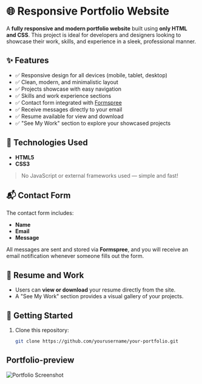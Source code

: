 # 🌐 Responsive Portfolio Website

A **fully responsive and modern portfolio website** built using **only HTML and CSS**. This project is ideal for developers and designers looking to showcase their work, skills, and experience in a sleek, professional manner.

## ✨ Features

- ✅ Responsive design for all devices (mobile, tablet, desktop)
- ✅ Clean, modern, and minimalistic layout
- ✅ Projects showcase with easy navigation
- ✅ Skills and work experience sections
- ✅ Contact form integrated with [Formspree](https://formspree.io)
- ✅ Receive messages directly to your email
- ✅ Resume available for view and download
- ✅ "See My Work" section to explore your showcased projects

## 📂 Technologies Used

- **HTML5**
- **CSS3**

> No JavaScript or external frameworks used — simple and fast!

## 📬 Contact Form

The contact form includes:
- **Name**
- **Email**
- **Message**

All messages are sent and stored via **Formspree**, and you will receive an email notification whenever someone fills out the form.

## 📁 Resume and Work

- Users can **view or download** your resume directly from the site.
- A "See My Work" section provides a visual gallery of your projects.

## 🚀 Getting Started

1. Clone this repository:
   ```bash
   git clone https://github.com/yourusername/your-portfolio.git

## Portfolio-preview

![Portfolio Screenshot](Image/portfolio-review1.png)